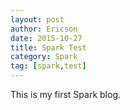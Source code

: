 ```yaml
---
layout: post
author: Ericson
date: 2015-10-27
title: Spark Test
category: Spark
tag: [spark,test]
---
```


This is my first Spark blog.

